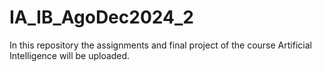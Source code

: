 # IA_IB_AgoDec2024_2
In this repository the assignments and final project of the course Artificial Intelligence will be uploaded. 
